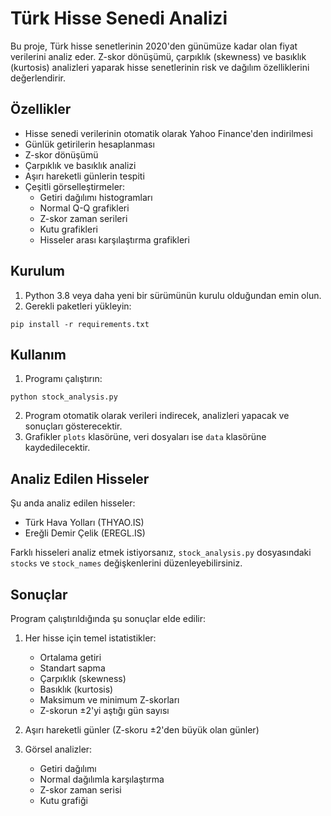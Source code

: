 # Türk Hisse Senedi Analizi

Bu proje, Türk hisse senetlerinin 2020'den günümüze kadar olan fiyat verilerini analiz eder. Z-skor dönüşümü, çarpıklık (skewness) ve basıklık (kurtosis) analizleri yaparak hisse senetlerinin risk ve dağılım özelliklerini değerlendirir.

## Özellikler

- Hisse senedi verilerinin otomatik olarak Yahoo Finance'den indirilmesi
- Günlük getirilerin hesaplanması
- Z-skor dönüşümü
- Çarpıklık ve basıklık analizi
- Aşırı hareketli günlerin tespiti
- Çeşitli görselleştirmeler:
  - Getiri dağılımı histogramları
  - Normal Q-Q grafikleri
  - Z-skor zaman serileri
  - Kutu grafikleri
  - Hisseler arası karşılaştırma grafikleri

## Kurulum

1. Python 3.8 veya daha yeni bir sürümünün kurulu olduğundan emin olun.
2. Gerekli paketleri yükleyin:

```
pip install -r requirements.txt
```

## Kullanım

1. Programı çalıştırın:

```
python stock_analysis.py
```

2. Program otomatik olarak verileri indirecek, analizleri yapacak ve sonuçları gösterecektir.
3. Grafikler `plots` klasörüne, veri dosyaları ise `data` klasörüne kaydedilecektir.

## Analiz Edilen Hisseler

Şu anda analiz edilen hisseler:
- Türk Hava Yolları (THYAO.IS)
- Ereğli Demir Çelik (EREGL.IS)

Farklı hisseleri analiz etmek istiyorsanız, `stock_analysis.py` dosyasındaki `stocks` ve `stock_names` değişkenlerini düzenleyebilirsiniz.

## Sonuçlar

Program çalıştırıldığında şu sonuçlar elde edilir:

1. Her hisse için temel istatistikler:
   - Ortalama getiri
   - Standart sapma
   - Çarpıklık (skewness)
   - Basıklık (kurtosis)
   - Maksimum ve minimum Z-skorları
   - Z-skorun ±2'yi aştığı gün sayısı

2. Aşırı hareketli günler (Z-skoru ±2'den büyük olan günler)

3. Görsel analizler:
   - Getiri dağılımı
   - Normal dağılımla karşılaştırma
   - Z-skor zaman serisi
   - Kutu grafiği 